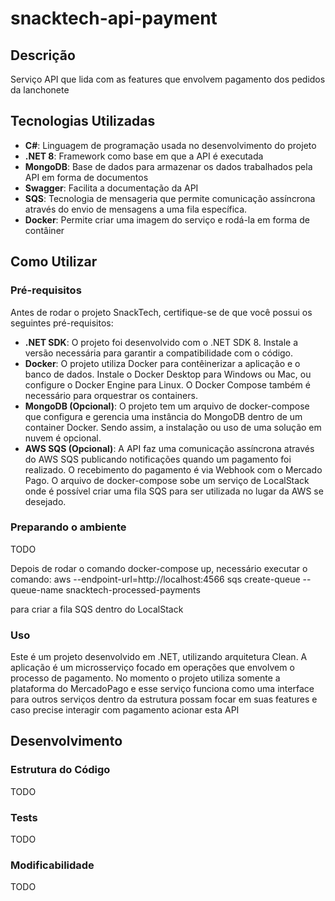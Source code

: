 # snacktech-api-payment


## Descrição

Serviço API que lida com as features que envolvem pagamento dos pedidos da lanchonete

## Tecnologias Utilizadas

- **C#**: Linguagem de programação usada no desenvolvimento do projeto
- **.NET 8**: Framework como base em que a API é executada
- **MongoDB**: Base de dados para armazenar os dados trabalhados pela API em forma de documentos
- **Swagger**: Facilita a documentação da API
- **SQS**: Tecnologia de mensageria que permite comunicação assíncrona através do envio de mensagens a uma fila específica.
- **Docker**: Permite criar uma imagem do serviço e rodá-la em forma de contâiner

## Como Utilizar

### Pré-requisitos

Antes de rodar o projeto SnackTech, certifique-se de que você possui os seguintes pré-requisitos:

- **.NET SDK**: O projeto foi desenvolvido com o .NET SDK 8. Instale a versão necessária para garantir a compatibilidade com o código.
- **Docker**: O projeto utiliza Docker para contêinerizar a aplicação e o banco de dados. Instale o Docker Desktop para Windows ou Mac, ou configure o Docker Engine para Linux. O Docker Compose também é necessário para orquestrar os containers.
- **MongoDB (Opcional)**: O projeto tem um arquivo de docker-compose que configura e gerencia uma instância do MongoDB dentro de um container Docker. Sendo assim, a instalação ou uso de uma solução em nuvem é opcional.
- **AWS SQS (Opcional)**: A API faz uma comunicação assíncrona através do AWS SQS publicando notificações quando um pagamento foi realizado. O recebimento do pagamento é via Webhook com o Mercado Pago. O arquivo de docker-compose sobe um serviço de LocalStack onde é possível criar uma fila SQS para ser utilizada no lugar da AWS se desejado.

### Preparando o ambiente

TODO

Depois de rodar o comando docker-compose up, necessário executar o comando:
aws --endpoint-url=http://localhost:4566 sqs create-queue --queue-name snacktech-processed-payments

para criar a fila SQS dentro do LocalStack

### Uso

Este é um projeto desenvolvido em .NET, utilizando arquitetura Clean. A aplicação é um microsserviço focado em operações que envolvem o processo de pagamento. 
No momento o projeto utiliza somente a plataforma do MercadoPago e esse serviço funciona como uma interface para outros serviços dentro da estrutura possam focar 
em suas features e caso precise interagir com pagamento acionar esta API

## Desenvolvimento

### Estrutura do Código

TODO

### Tests

TODO

### Modificabilidade

TODO